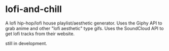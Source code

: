 # lofi-and-chill

A lofi hip-hop/lofi house playlist/aesthetic generator. Uses the Giphy API to grab anime and other "lofi aesthetic" type gifs. Uses the SoundCloud API to get lofi tracks from their website. 

still in development.
